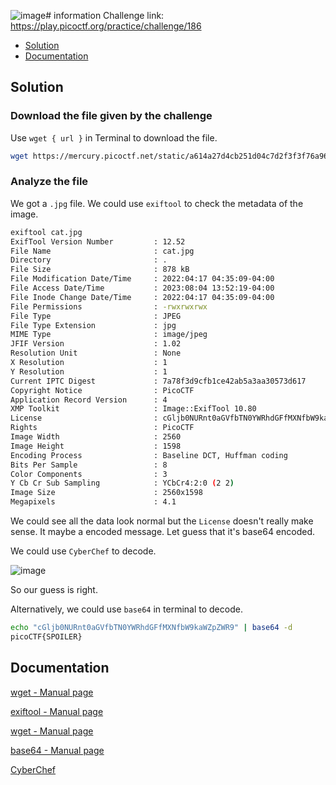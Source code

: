 ![image](https://github.com/user-attachments/assets/183aa684-5dc3-427f-ade4-b526e7491a21)# information
Challenge link: https://play.picoctf.org/practice/challenge/186
- [Solution](#solution)
- [Documentation](#documentation)
## Solution
### Download the file given by the challenge
Use `wget { url }` in Terminal to download the file.
```bash
wget https://mercury.picoctf.net/static/a614a27d4cb251d04c7d2f3f3f76a965/cat.jpg
```
### Analyze the file
We got a `.jpg` file. We could use `exiftool` to check the metadata of the image. 
```bash
exiftool cat.jpg
ExifTool Version Number         : 12.52
File Name                       : cat.jpg
Directory                       : .
File Size                       : 878 kB
File Modification Date/Time     : 2022:04:17 04:35:09-04:00
File Access Date/Time           : 2023:08:04 13:52:19-04:00
File Inode Change Date/Time     : 2022:04:17 04:35:09-04:00
File Permissions                : -rwxrwxrwx
File Type                       : JPEG
File Type Extension             : jpg
MIME Type                       : image/jpeg
JFIF Version                    : 1.02
Resolution Unit                 : None
X Resolution                    : 1
Y Resolution                    : 1
Current IPTC Digest             : 7a78f3d9cfb1ce42ab5a3aa30573d617
Copyright Notice                : PicoCTF
Application Record Version      : 4
XMP Toolkit                     : Image::ExifTool 10.80
License                         : cGljb0NURnt0aGVfbTN0YWRhdGFfMXNfbW9kaWZpZWR9
Rights                          : PicoCTF
Image Width                     : 2560
Image Height                    : 1598
Encoding Process                : Baseline DCT, Huffman coding
Bits Per Sample                 : 8
Color Components                : 3
Y Cb Cr Sub Sampling            : YCbCr4:2:0 (2 2)
Image Size                      : 2560x1598
Megapixels                      : 4.1
```
We could see all the data look normal but the `License` doesn't really make sense. It maybe a encoded message. Let guess that it's base64 encoded. 

We could use `CyberChef` to decode.

![image](https://github.com/user-attachments/assets/2c1359d6-2463-4c7b-916d-579c33ee9699)

So our guess is right.

Alternatively, we could use `base64` in terminal to decode.

```bash
echo "cGljb0NURnt0aGVfbTN0YWRhdGFfMXNfbW9kaWZpZWR9" | base64 -d
picoCTF{SPOILER}
```
## Documentation
[wget - Manual page](https://linux.die.net/man/1/wget)

[exiftool - Manual page](https://linux.die.net/man/1/exiftool)

[wget - Manual page](https://linux.die.net/man/1/wget)

[base64 - Manual page](https://linux.die.net/man/1/base64)

[CyberChef](https://gchq.github.io/CyberChef/)
